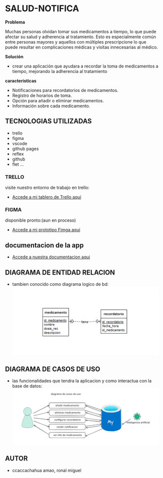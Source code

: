 # SALUD-NOTIFICA

**Problema**

Muchas personas olvidan tomar sus medicamentos a tiempo, lo que puede afectar su salud y adherencia al tratamiento.
Esto es especialmente común entre personas mayores y aquellos con múltiples prescripcione
lo que puede resultar en complicaciones médicas y visitas innecesarias al médico.

**Solución**

- crear una aplicación que ayudara a recordar la toma de medicamentos a tiempo, mejorando la adherencia al tratamiento

**caracteristicas**
  - Notificaciones para recordatorios de medicamentos.
  - Registro de horarios de toma.
  - Opción para añadir o eliminar medicamentos.
  - Información sobre cada medicamento.

## TECNOLOGIAS UTILIZADAS
- trello
- figma
- vscode
- github pages
- reflex
- github 
- flet
...
### TRELLO 
visite nuestro entorno de trabajo en trello:
- [Accede a mi tablero de Trello aquí](https://trello.com/b/uNwjY4lj/salud-notifica)

### FIGMA 
disponible pronto:(aun en proceso)
- [Accede a mi prototipo Fimga aqui](https://www.figma.com/proto/mGWOYWnJRySQITUBlvMuqd/Untitled?node-id=0-1&t=lk7TiSkU31XsjnOJ-1)

## documentacion de la app
- [Accede a nuestra documentacion aqui](https://docs.google.com/document/d/1LAYQlI3tM7Kx_bdbvLiDuFmhGP5az5DR/edit?usp=sharing&ouid=109993899027822036845&rtpof=true&sd=true)

## DIAGRAMA DE ENTIDAD RELACION
- tambien conocido como diagrama logico de bd:
![alt text](image.png)
## DIAGRAMA DE CASOS DE USO
- las funcionalidades que tendra la aplicacion y como interactua con la base de datos:
![alt text](image-1.png)
## AUTOR
- ccaccachahua amao, ronal miguel
